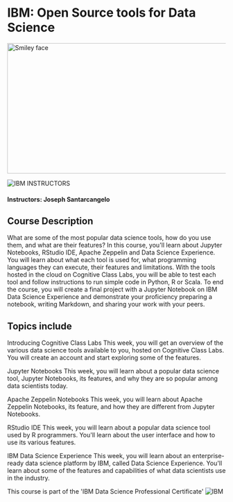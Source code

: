 # IBM: Open Source tools for Data Science

<img src="https://i.imgur.com/YCFnjvg.png" alt="Smiley face" height="300" width="600">

![IBM](http://i.imgur.com/Qktqnu1.png) INSTRUCTORS
#### Instructors: Joseph Santarcangelo

## Course Description

What are some of the most popular data science tools, how do you use them, and what are their features? In this course, you'll learn about Jupyter Notebooks, RStudio IDE, Apache Zeppelin and Data Science Experience. You will learn about what each tool is used for, what programming languages they can execute, their features and limitations. With the tools hosted in the cloud on Cognitive Class Labs, you will be able to test each tool and follow instructions to run simple code in Python, R or Scala. To end the course, you will create a final project with a Jupyter Notebook on IBM Data Science Experience and demonstrate your proficiency preparing a notebook, writing Markdown, and sharing your work with your peers.

## Topics include

Introducing Cognitive Class Labs
This week, you will get an overview of the various data science tools available to you, hosted on Cognitive Class Labs. You will create an account and start exploring some of the features.

Jupyter Notebooks
This week, you will learn about a popular data science tool, Jupyter Notebooks, its features, and why they are so popular among data scientists today.

Apache Zeppelin Notebooks
This week, you will learn about Apache Zeppelin Notebooks, its feature, and how they are different from Jupyter Notebooks.

RStudio IDE
This week, you will learn about a popular data science tool used by R programmers. You'll learn about the user interface and how to use its various features.

IBM Data Science Experience
This week, you will learn about an enterprise-ready data science platform by IBM, called Data Science Experience. You'll learn about some of the features and capabilities of what data scientists use in the industry.


This course is part of the 'IBM Data Science Professional Certificate'
![IBM](https://i.imgur.com/j6yW3WS.png)